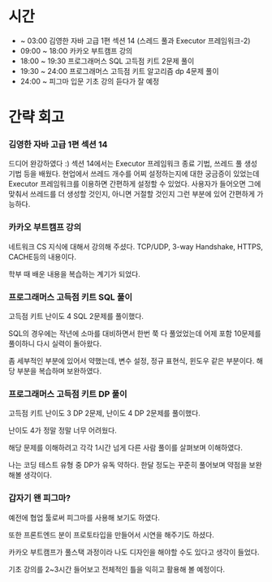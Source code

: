 # 시간
- ~ 03:00 김영한 자바 고급 1편 섹션 14 (스레드 풀과 Executor 프레임워크-2)
- 09:00 ~ 18:00 카카오 부트캠프 강의
- 18:00 ~ 19:30 프로그래머스 SQL 고득점 키트 2문제 풀이
- 19:30 ~ 24:00 프로그래머스 고득점 키트 알고리즘 dp 4문제 풀이
- 24:00 ~ 피그마 입문 기초 강의 듣다가 잘 예정

# 간략 회고

### 김영한 자바 고급 1편 섹션 14
드디어 완강하였다 :)
섹션 14에서는 Executor 프레임워크 종료 기법, 쓰레드 풀 생성 기법 등을 배웠다.
현업에서 쓰레드 개수를 어찌 설정하는지에 대한 궁금증이 있었는데 Executor 프레임워크를 이용하면 간편하게 설정할 수 있었다.
사용자가 들어오면 그에 맞춰서 쓰레드를 더 생성할 것인지, 아니면 거절할 것인지 그런 부분에 있어 간편하게 가능하다.

### 카카오 부트캠프 강의

네트워크 CS 지식에 대해서 강의해 주셨다.
TCP/UDP, 3-way Handshake, HTTPS, CACHE등의 내용이다. 

학부 때 배운 내용을 복습하는 계기가 되었다.

### 프로그래머스 고득점 키트 SQL 풀이

고득점 키트 난이도 4 SQL 2문제를 풀이했다.

SQL의 경우에는 작년에 소마를 대비하면서 한번 쭉 다 풀었었는데 어제 포함 10문제를 풀이하니 다시 실력이 돌아왔다.

좀 세부적인 부분에 있어서 약했는데, 변수 설정, 정규 표현식, 윈도우 같은 부분이다. 해당 부분을 복습하며 보완하였다.

### 프로그래머스 고득점 키트 DP 풀이

고득점 키트 난이도 3 DP 2문제, 난이도 4 DP 2문제를 풀이했다.

난이도 4가 정말 정말 너무 어려웠다.

해당 문제를 이해하려고 각각 1시간 넘게 다른 사람 풀이를 살펴보며 이해하였다.

나는 코딩 테스트 유형 중 DP가 유독 약하다. 한달 정도는 꾸준히 풀어보며 약점을 보완해볼 생각이다.

### 갑자기 왠 피그마?

예전에 협업 툴로써 피그마를 사용해 보기도 하였다.

또한 프론트엔드 분이 프로토타입을 만들어서 시연을 해주기도 하셨다.

카카오 부트캠프가 풀스택 과정이라 나도 디자인을 해야할 수도 있다고 생각이 들었다.

기초 강의를 2~3시간 들어보고 전체적인 틀을 익히고 활용해 볼 예정이다.
